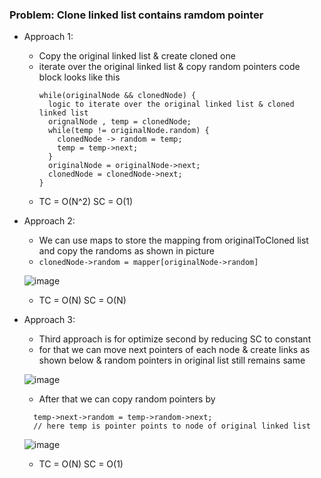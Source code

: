 ### Problem: Clone linked list contains ramdom pointer
- Approach 1:
  - Copy the original linked list & create cloned one
  - iterate over the original linked list & copy random pointers code block looks like this
    ```
    while(originalNode && clonedNode) {
      logic to iterate over the original linked list & cloned linked list
      orignalNode , temp = clonedNode;
      while(temp != originalNode.random) {
        clonedNode -> random = temp;
        temp = temp->next;
      }
      originalNode = originalNode->next;
      clonedNode = clonedNode->next;
    }
    ```
  - TC = O(N^2) SC = O(1)
 
- Approach 2:
  - We can use maps to store the mapping from originalToCloned list and copy the randoms as shown in picture
  - `clonedNode->random = mapper[originalNode->random]`
  
  ![image](https://github.com/Santosh-745/DSA/assets/80413971/88a04bd8-803b-4d73-95f6-9a58f7440a6e)
  - TC = O(N) SC = O(N)

- Approach 3:
  - Third approach is for optimize second by reducing SC to constant
  - for that we can move next pointers of each node & create links as shown below & random pointers in original list still remains same

   ![image](https://github.com/Santosh-745/DSA/assets/80413971/6acef230-5edf-40ce-bcf4-f5ab9c17b6fe)
  - After that we can copy random pointers by 
  ```
    temp->next->random = temp->random->next;
    // here temp is pointer points to node of original linked list
  ```
  ![image](https://github.com/Santosh-745/DSA/assets/80413971/2a25c40b-6a60-4e13-8d1d-30bea678a26b)
  - TC = O(N) SC = O(1)
